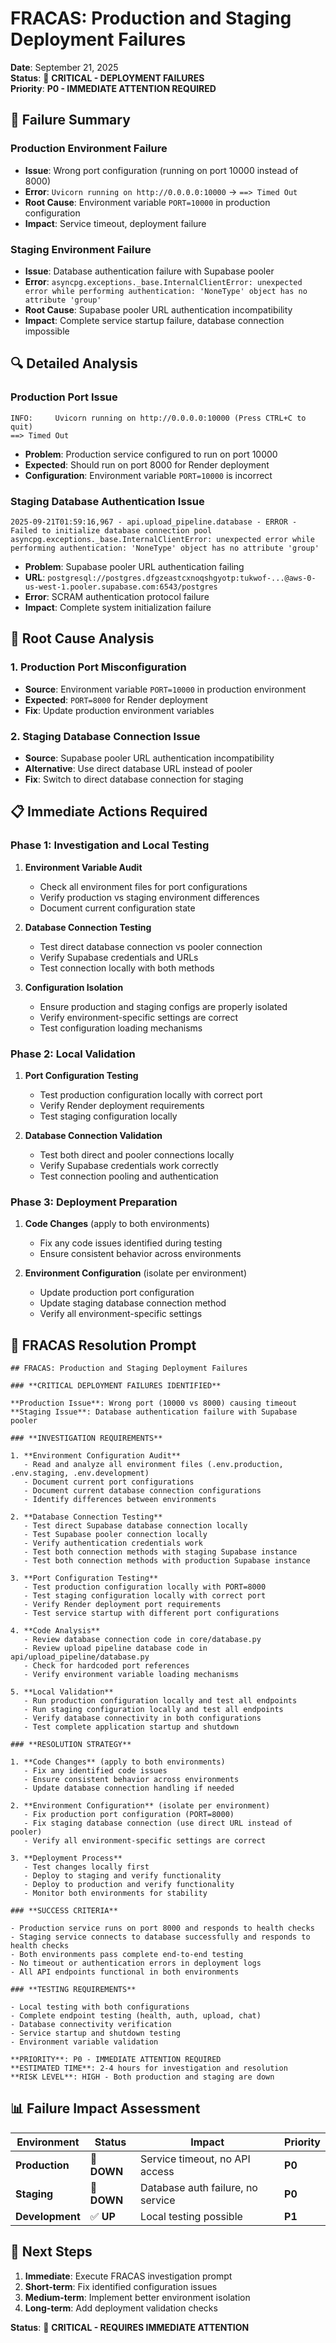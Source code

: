 # FRACAS: Production and Staging Deployment Failures

**Date**: September 21, 2025  
**Status**: 🔴 **CRITICAL - DEPLOYMENT FAILURES**  
**Priority**: **P0 - IMMEDIATE ATTENTION REQUIRED**  

## 🚨 **Failure Summary**

### **Production Environment Failure**
- **Issue**: Wrong port configuration (running on port 10000 instead of 8000)
- **Error**: `Uvicorn running on http://0.0.0.0:10000` → `==> Timed Out`
- **Root Cause**: Environment variable `PORT=10000` in production configuration
- **Impact**: Service timeout, deployment failure

### **Staging Environment Failure**
- **Issue**: Database authentication failure with Supabase pooler
- **Error**: `asyncpg.exceptions._base.InternalClientError: unexpected error while performing authentication: 'NoneType' object has no attribute 'group'`
- **Root Cause**: Supabase pooler URL authentication incompatibility
- **Impact**: Complete service startup failure, database connection impossible

## 🔍 **Detailed Analysis**

### **Production Port Issue**
```
INFO:     Uvicorn running on http://0.0.0.0:10000 (Press CTRL+C to quit)
==> Timed Out
```
- **Problem**: Production service configured to run on port 10000
- **Expected**: Should run on port 8000 for Render deployment
- **Configuration**: Environment variable `PORT=10000` is incorrect

### **Staging Database Authentication Issue**
```
2025-09-21T01:59:16,967 - api.upload_pipeline.database - ERROR - Failed to initialize database connection pool
asyncpg.exceptions._base.InternalClientError: unexpected error while performing authentication: 'NoneType' object has no attribute 'group'
```
- **Problem**: Supabase pooler URL authentication failing
- **URL**: `postgresql://postgres.dfgzeastcxnoqshgyotp:tukwof-...@aws-0-us-west-1.pooler.supabase.com:6543/postgres`
- **Error**: SCRAM authentication protocol failure
- **Impact**: Complete system initialization failure

## 🎯 **Root Cause Analysis**

### **1. Production Port Misconfiguration**
- **Source**: Environment variable `PORT=10000` in production environment
- **Expected**: `PORT=8000` for Render deployment
- **Fix**: Update production environment variables

### **2. Staging Database Connection Issue**
- **Source**: Supabase pooler URL authentication incompatibility
- **Alternative**: Use direct database URL instead of pooler
- **Fix**: Switch to direct database connection for staging

## 📋 **Immediate Actions Required**

### **Phase 1: Investigation and Local Testing**
1. **Environment Variable Audit**
   - Check all environment files for port configurations
   - Verify production vs staging environment differences
   - Document current configuration state

2. **Database Connection Testing**
   - Test direct database connection vs pooler connection
   - Verify Supabase credentials and URLs
   - Test connection locally with both methods

3. **Configuration Isolation**
   - Ensure production and staging configs are properly isolated
   - Verify environment-specific settings are correct
   - Test configuration loading mechanisms

### **Phase 2: Local Validation**
1. **Port Configuration Testing**
   - Test production configuration locally with correct port
   - Verify Render deployment requirements
   - Test staging configuration locally

2. **Database Connection Validation**
   - Test both direct and pooler connections locally
   - Verify Supabase credentials work correctly
   - Test connection pooling and authentication

### **Phase 3: Deployment Preparation**
1. **Code Changes** (apply to both environments)
   - Fix any code issues identified during testing
   - Ensure consistent behavior across environments

2. **Environment Configuration** (isolate per environment)
   - Update production port configuration
   - Update staging database connection method
   - Verify all environment-specific settings

## 🚀 **FRACAS Resolution Prompt**

```
## FRACAS: Production and Staging Deployment Failures

### **CRITICAL DEPLOYMENT FAILURES IDENTIFIED**

**Production Issue**: Wrong port (10000 vs 8000) causing timeout
**Staging Issue**: Database authentication failure with Supabase pooler

### **INVESTIGATION REQUIREMENTS**

1. **Environment Configuration Audit**
   - Read and analyze all environment files (.env.production, .env.staging, .env.development)
   - Document current port configurations
   - Document current database connection configurations
   - Identify differences between environments

2. **Database Connection Testing**
   - Test direct Supabase database connection locally
   - Test Supabase pooler connection locally
   - Verify authentication credentials work
   - Test both connection methods with staging Supabase instance
   - Test both connection methods with production Supabase instance

3. **Port Configuration Testing**
   - Test production configuration locally with PORT=8000
   - Test staging configuration locally with correct port
   - Verify Render deployment port requirements
   - Test service startup with different port configurations

4. **Code Analysis**
   - Review database connection code in core/database.py
   - Review upload pipeline database code in api/upload_pipeline/database.py
   - Check for hardcoded port references
   - Verify environment variable loading mechanisms

5. **Local Validation**
   - Run production configuration locally and test all endpoints
   - Run staging configuration locally and test all endpoints
   - Verify database connectivity in both configurations
   - Test complete application startup and shutdown

### **RESOLUTION STRATEGY**

1. **Code Changes** (apply to both environments)
   - Fix any identified code issues
   - Ensure consistent behavior across environments
   - Update database connection handling if needed

2. **Environment Configuration** (isolate per environment)
   - Fix production port configuration (PORT=8000)
   - Fix staging database connection (use direct URL instead of pooler)
   - Verify all environment-specific settings are correct

3. **Deployment Process**
   - Test changes locally first
   - Deploy to staging and verify functionality
   - Deploy to production and verify functionality
   - Monitor both environments for stability

### **SUCCESS CRITERIA**

- Production service runs on port 8000 and responds to health checks
- Staging service connects to database successfully and responds to health checks
- Both environments pass complete end-to-end testing
- No timeout or authentication errors in deployment logs
- All API endpoints functional in both environments

### **TESTING REQUIREMENTS**

- Local testing with both configurations
- Complete endpoint testing (health, auth, upload, chat)
- Database connectivity verification
- Service startup and shutdown testing
- Environment variable validation

**PRIORITY**: P0 - IMMEDIATE ATTENTION REQUIRED
**ESTIMATED TIME**: 2-4 hours for investigation and resolution
**RISK LEVEL**: HIGH - Both production and staging are down
```

## 📊 **Failure Impact Assessment**

| Environment | Status | Impact | Priority |
|-------------|--------|--------|----------|
| **Production** | 🔴 **DOWN** | Service timeout, no API access | **P0** |
| **Staging** | 🔴 **DOWN** | Database auth failure, no service | **P0** |
| **Development** | ✅ **UP** | Local testing possible | **P1** |

## 🎯 **Next Steps**

1. **Immediate**: Execute FRACAS investigation prompt
2. **Short-term**: Fix identified configuration issues
3. **Medium-term**: Implement better environment isolation
4. **Long-term**: Add deployment validation checks

**Status**: 🔴 **CRITICAL - REQUIRES IMMEDIATE ATTENTION**
